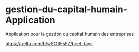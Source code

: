 # gestion-du-capital-humain-Application
Application pour la gestion du capital humain des entreprises

https://trello.com/b/wSO6FsFZ/brief-tays
